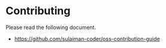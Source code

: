 # Contributing

Please read the following document.

- https://github.com/sulaiman-coder/oss-contribution-guide
